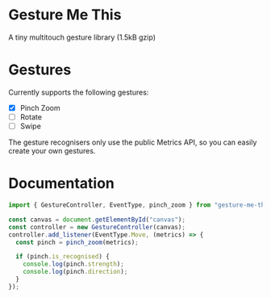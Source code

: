 # Gesture Me This

A tiny multitouch gesture library (1.5kB gzip)

# Gestures

Currently supports the following gestures:
- [x] Pinch Zoom
- [ ] Rotate
- [ ] Swipe

The gesture recognisers only use the public Metrics API, so you can easily create your own gestures.

# Documentation

```ts
import { GestureController, EventType, pinch_zoom } from "gesture-me-this";

const canvas = document.getElementById("canvas");
const controller = new GestureController(canvas);
controller.add_listener(EventType.Move, (metrics) => {
  const pinch = pinch_zoom(metrics);

  if (pinch.is_recognised) {
    console.log(pinch.strength);
    console.log(pinch.direction);
  }
});
```
